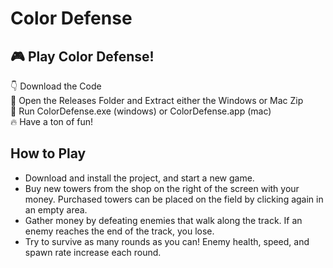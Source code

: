 # Color Defense
## 🎮 Play Color Defense!
👇 Download the Code \
🚪 Open the Releases Folder and Extract either the Windows or Mac Zip \
🚀 Run ColorDefense.exe (windows) or ColorDefense.app (mac)  
🔥 Have a ton of fun!  

## How to Play
* Download and install the project, and start a new game.
* Buy new towers from the shop on the right of the screen with your money. Purchased towers can be placed on the field by clicking again in an empty area.
* Gather money by defeating enemies that walk along the track. If an enemy reaches the end of the track, you lose.
* Try to survive as many rounds as you can! Enemy health, speed, and spawn rate increase each round.
